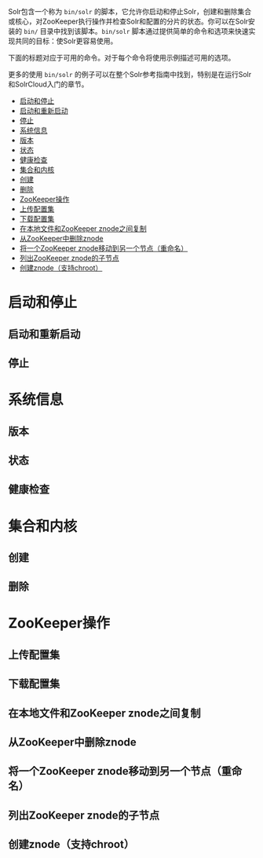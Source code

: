 Solr包含一个称为 `bin/solr` 的脚本，它允许你启动和停止Solr，创建和删除集合或核心，对ZooKeeper执行操作并检查Solr和配置的分片的状态。你可以在Solr安装的 `bin/` 目录中找到该脚本。`bin/solr` 脚本通过提供简单的命令和选项来快速实现共同的目标：使Solr更容易使用。

下面的标题对应于可用的命令。对于每个命令将使用示例描述可用的选项。

更多的使用 `bin/solr` 的例子可以在整个Solr参考指南中找到，特别是在运行Solr和SolrCloud入门的章节。

* [启动和停止](#启动和停止)
 * [启动和重新启动](#启动和重新启动)
 * [停止](#停止)
* [系统信息](#系统信息)
 * [版本](#版本)
 * [状态](#状态)
 * [健康检查](#健康检查)
* [集合和内核](#集合和内核)
 * [创建](#创建)
 * [删除](#删除)
* [ZooKeeper操作](#ZooKeeper操作)
 * [上传配置集](#上传配置集)
 * [下载配置集](#下载配置集)
 * [在本地文件和ZooKeeper znode之间复制](#在本地文件和zooKeeper-znode之间复制)
 * [从ZooKeeper中删除znode](#从ZooKeeper中删除znode)
 * [将一个ZooKeeper znode移动到另一个节点（重命名）](#将一个zooKeeper-znode移动到另一个节点（重命名）)
 * [列出ZooKeeper znode的子节点](#列出zooKeeper-znode的子节点)
 * [创建znode（支持chroot）](#创建znode（支持chroot）)
 
# 启动和停止
## 启动和重新启动
## 停止
# 系统信息
## 版本
## 状态
## 健康检查
# 集合和内核
## 创建
## 删除
# ZooKeeper操作
## 上传配置集
## 下载配置集
## 在本地文件和ZooKeeper znode之间复制
## 从ZooKeeper中删除znode
## 将一个ZooKeeper znode移动到另一个节点（重命名）
## 列出ZooKeeper znode的子节点
## 创建znode（支持chroot）
